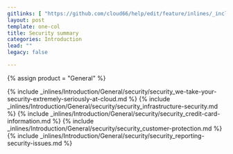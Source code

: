 ```yaml
---
gitlinks: [ "https://github.com/cloud66/help/edit/feature/inlines/_includes/_inlines/Introduction/General/security/security_we-take-your-security-extremely-seriously-at-cloud.md", "https://github.com/cloud66/help/edit/feature/inlines/_includes/_inlines/Introduction/General/security/security_infrastructure-security.md", "https://github.com/cloud66/help/edit/feature/inlines/_includes/_inlines/Introduction/General/security/security_credit-card-information.md", "https://github.com/cloud66/help/edit/feature/inlines/_includes/_inlines/Introduction/General/security/security_customer-protection.md", "https://github.com/cloud66/help/edit/feature/inlines/_includes/_inlines/Introduction/General/security/security_reporting-security-issues.md" ]
layout: post
template: one-col
title: Security summary
categories: Introduction
lead: ""
legacy: false

---
```

{% assign product = "General" %}


{% include _inlines/Introduction/General/security/security_we-take-your-security-extremely-seriously-at-cloud.md %}
{% include _inlines/Introduction/General/security/security_infrastructure-security.md %}
{% include _inlines/Introduction/General/security/security_credit-card-information.md %}
{% include _inlines/Introduction/General/security/security_customer-protection.md %}
{% include _inlines/Introduction/General/security/security_reporting-security-issues.md %}
